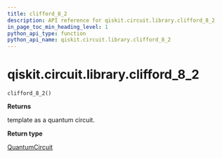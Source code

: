 ```yaml
---
title: clifford_8_2
description: API reference for qiskit.circuit.library.clifford_8_2
in_page_toc_min_heading_level: 1
python_api_type: function
python_api_name: qiskit.circuit.library.clifford_8_2
---
```


<span id="qiskit-circuit-library-clifford-8-2" />

# qiskit.circuit.library.clifford\_8\_2

<span id="qiskit.circuit.library.clifford_8_2" />

`clifford_8_2()`

**Returns**

template as a quantum circuit.

**Return type**

[QuantumCircuit](qiskit.circuit.QuantumCircuit "qiskit.circuit.QuantumCircuit")

